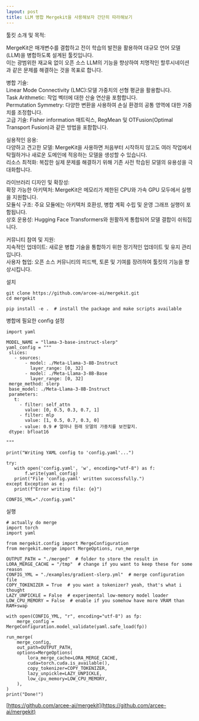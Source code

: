 ```yaml
---
layout: post
title: LLM 병합 Mergekit을 사용해보자 간단히 따라해보기
---
```


툴킷 소개 및 목적:

MergeKit은 매개변수를 결합하고 전이 학습의 발전을 활용하여 대규모 언어 모델(LLM)을 병합하도록 설계된 툴킷입니다.  
이는 광범위한 재교육 없이 오픈 소스 LLM의 기능을 향상하여 치명적인 할루시네이션과 같은 문제를 해결하는 것을 목표로 합니다.

병합 기술:  
Linear Mode Connectivity (LMC):모델 가중치의 선형 평균을 활용합니다.  
Task Arithmetic: 작업 벡터에 대한 산술 연산을 포함합니다.  
Permutation Symmetry: 다양한 변환을 사용하여 손실 환경의 공통 영역에 대한 가중치를 조정합니다.  
고급 기술: Fisher information 매트릭스, RegMean 및 OTFusion(Optimal Transport Fusion)과 같은 방법을 포함합니다.



실용적인 응용:  
다양하고 견고한 모델: MergeKit을 사용하면 처음부터 시작하지 않고도 여러 작업에서 탁월하거나 새로운 도메인에 적응하는 모델을 생성할 수 있습니다.  
리소스 최적화: 복잡한 실제 문제를 해결하기 위해 기존 사전 학습된 모델의 유용성을 극대화합니다.

라이브러리 디자인 및 확장성:  
확장 가능한 아키텍처: MergeKit은 메모리가 제한된 CPU와 가속 GPU 모두에서 실행을 지원합니다.  
모듈식 구조: 주요 모듈에는 아키텍처 호환성, 병합 계획 수립 및 운영 그래프 실행이 포함됩니다.  
상호 운용성: Hugging Face Transformers와 원활하게 통합되어 모델 결합이 쉬워집니다.

커뮤니티 참여 및 지원:  
지속적인 업데이트: 새로운 병합 기술을 통합하기 위한 정기적인 업데이트 및 유지 관리입니다.  
사용자 협업: 오픈 소스 커뮤니티의 피드백, 토론 및 기여를 장려하여 툴킷의 기능을 향상시킵니다.

설치
```
git clone https://github.com/arcee-ai/mergekit.git
cd mergekit

pip install -e .  # install the package and make scripts available
```

병합에 필요한 config 설정
```
import yaml

MODEL_NAME = "llama-3-base-instruct-slerp"
yaml_config = """
 slices:
   - sources:
       - model: ./Meta-Llama-3-8B-Instruct
         layer_range: [0, 32]
       - model: ./Meta-Llama-3-8B-Base
         layer_range: [0, 32]
 merge_method: slerp
 base_model: ./Meta-Llama-3-8B-Instruct
 parameters:
   t:
     - filter: self_attn
       value: [0, 0.5, 0.3, 0.7, 1]
     - filter: mlp
       value: [1, 0.5, 0.7, 0.3, 0]
     - value: 0.9 # 얼마나 원래 모델의 가중치를 보전할지.
 dtype: bfloat16

"""

print("Writing YAML config to 'config.yaml'...")

try:
   with open('config.yaml', 'w', encoding="utf-8") as f:
       f.write(yaml_config)
   print("File 'config.yaml' written successfully.")
except Exception as e:
   print(f"Error writing file: {e}")

CONFIG_YML="./config.yaml"
```

실행
```
# actually do merge
import torch
import yaml

from mergekit.config import MergeConfiguration
from mergekit.merge import MergeOptions, run_merge

OUTPUT_PATH = "./merged"  # folder to store the result in
LORA_MERGE_CACHE = "/tmp"  # change if you want to keep these for some reason
CONFIG_YML = "./examples/gradient-slerp.yml"  # merge configuration file
COPY_TOKENIZER = True  # you want a tokenizer? yeah, that's what i thought
LAZY_UNPICKLE = False  # experimental low-memory model loader
LOW_CPU_MEMORY = False  # enable if you somehow have more VRAM than RAM+swap

with open(CONFIG_YML, "r", encoding="utf-8") as fp:
    merge_config = MergeConfiguration.model_validate(yaml.safe_load(fp))

run_merge(
    merge_config,
    out_path=OUTPUT_PATH,
    options=MergeOptions(
        lora_merge_cache=LORA_MERGE_CACHE,
        cuda=torch.cuda.is_available(),
        copy_tokenizer=COPY_TOKENIZER,
        lazy_unpickle=LAZY_UNPICKLE,
        low_cpu_memory=LOW_CPU_MEMORY,
    ),
)
print("Done!")
```

[https://github.com/arcee-ai/mergekit](https://github.com/arcee-ai/mergekit)
